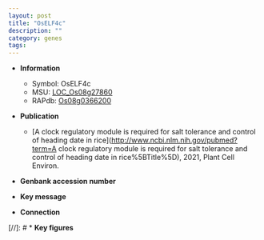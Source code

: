 ```yaml
---
layout: post
title: "OsELF4c"
description: ""
category: genes
tags: 
---
```


* **Information**  
    + Symbol: OsELF4c  
    + MSU: [LOC_Os08g27860](http://rice.uga.edu/cgi-bin/ORF_infopage.cgi?orf=LOC_Os08g27860)  
    + RAPdb: [Os08g0366200](https://rapdb.dna.affrc.go.jp/locus/?name=Os08g0366200)  

* **Publication**  
    + [A clock regulatory module is required for salt tolerance and control of heading date in rice](http://www.ncbi.nlm.nih.gov/pubmed?term=A clock regulatory module is required for salt tolerance and control of heading date in rice%5BTitle%5D), 2021, Plant Cell Environ.

* **Genbank accession number**  

* **Key message**  

* **Connection**  

[//]: # * **Key figures**  


